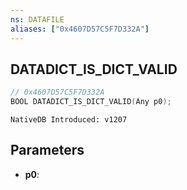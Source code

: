 ```yaml
---
ns: DATAFILE
aliases: ["0x4607D57C5F7D332A"]
---
```

## DATADICT_IS_DICT_VALID

```c
// 0x4607D57C5F7D332A
BOOL DATADICT_IS_DICT_VALID(Any p0);
```

```
NativeDB Introduced: v1207
```

## Parameters
* **p0**:
